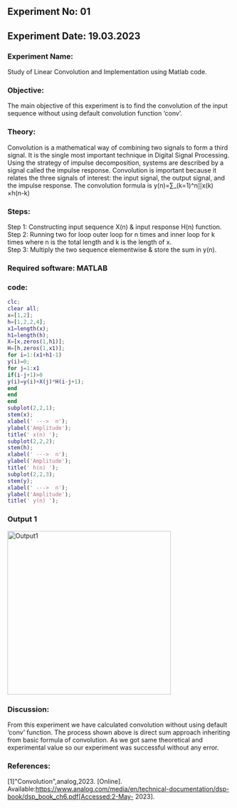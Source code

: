 ## Experiment No: 01
## Experiment Date: 19.03.2023
### Experiment Name:
Study of Linear Convolution and Implementation using Matlab code.
### Objective: 
The main objective of this experiment is to find the convolution of the input sequence without using default convolution function ‘conv’.
### Theory:
Convolution is a mathematical way of combining two signals to form a third signal. It is the single most important technique in Digital Signal Processing. Using the strategy of impulse decomposition, systems are described by a signal called the impulse response. Convolution is important because it relates the three signals of interest: the input signal, the output signal, and the impulse response.
The convolution formula is
		              y(n)=∑_(k=1)^n▒x(k) ×h(n-k)
### Steps:
Step 1: Constructing input sequence X(n) & input response H(n) function.
<br>
Step 2: Running two for loop outer loop for n times and inner loop for k times where n is the total length and k is the length of x.
<br>
Step 3: Multiply the two sequence elementwise & store the sum in y(n).
### Required software: MATLAB
### code:
```matlab
clc;
clear all;
x=[1,2];
h=[1,2,2,4];
x1=length(x);
h1=length(h);
X=[x,zeros(1,h1)];
H=[h,zeros(1,x1)];
for i=1:(x1+h1-1)
y(i)=0;
for j=1:x1
if(i-j+1)>0
y(i)=y(i)+X(j)*H(i-j+1);
end
end
end
subplot(2,2,1);
stem(x);
xlabel(' --->  n');
ylabel('Amplitude');
title(' x(n) ');
subplot(2,2,2);
stem(h);
xlabel(' --->  n');
ylabel('Amplitude');
title(' h(n) ');
subplot(2,2,3);
stem(y);
xlabel(' --->  n');
ylabel('Amplitude');
title(' y(n) ');
```


### Output 1
<img width="367" alt="Output1" src="">

### Discussion: 
From this experiment we have calculated convolution without using default ‘conv’ function. The process shown above is direct sum approach inheriting from basic formula of convolution. As we got same theoretical and experimental value so our experiment was successful without any error.
### References:
[1]"Convolution",analog,2023. [Online]. Available:https://www.analog.com/media/en/technical-documentation/dsp-book/dsp_book_ch6.pdf[Accessed:2-May- 2023].

